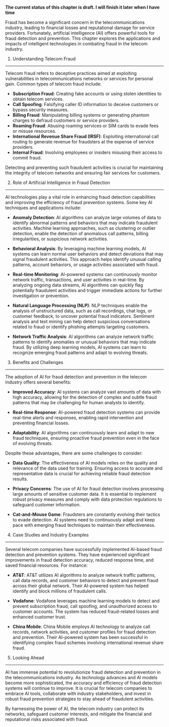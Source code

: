 **The current status of this chapter is draft. I will finish it later when I have time**

Fraud has become a significant concern in the telecommunications industry, leading to financial losses and reputational damage for service providers. Fortunately, artificial intelligence (AI) offers powerful tools for fraud detection and prevention. This chapter explores the applications and impacts of intelligent technologies in combating fraud in the telecom industry.

1. Understanding Telecom Fraud
------------------------------

Telecom fraud refers to deceptive practices aimed at exploiting vulnerabilities in telecommunications networks or services for personal gain. Common types of telecom fraud include:

* **Subscription Fraud**: Creating fake accounts or using stolen identities to obtain telecom services.
* **Call Spoofing**: Falsifying caller ID information to deceive customers or bypass security measures.
* **Billing Fraud**: Manipulating billing systems or generating phantom charges to defraud customers or service providers.
* **Roaming Fraud**: Abusing roaming services or SIM cards to evade fees or misuse resources.
* **International Revenue Share Fraud (IRSF)**: Exploiting international call routing to generate revenue for fraudsters at the expense of service providers.
* **Internal Fraud**: Involving employees or insiders misusing their access to commit fraud.

Detecting and preventing such fraudulent activities is crucial for maintaining the integrity of telecom networks and ensuring fair services for customers.

2. Role of Artificial Intelligence in Fraud Detection
-----------------------------------------------------

AI technologies play a vital role in enhancing fraud detection capabilities and improving the efficiency of fraud prevention systems. Some key AI techniques and applications include:

* **Anomaly Detection**: AI algorithms can analyze large volumes of data to identify abnormal patterns and behaviors that may indicate fraudulent activities. Machine learning approaches, such as clustering or outlier detection, enable the detection of anomalous call patterns, billing irregularities, or suspicious network activities.

* **Behavioral Analysis**: By leveraging machine learning models, AI systems can learn normal user behaviors and detect deviations that may signal fraudulent activities. This approach helps identify unusual calling patterns, account behaviors, or usage activities associated with fraud.

* **Real-time Monitoring**: AI-powered systems can continuously monitor network traffic, transactions, and user activities in real-time. By analyzing ongoing data streams, AI algorithms can quickly flag potentially fraudulent activities and trigger immediate actions for further investigation or prevention.

* **Natural Language Processing (NLP)**: NLP techniques enable the analysis of unstructured data, such as call recordings, chat logs, or customer feedback, to uncover potential fraud indicators. Sentiment analysis and text mining can help detect suspicious conversations related to fraud or identify phishing attempts targeting customers.

* **Network Traffic Analysis**: AI algorithms can analyze network traffic patterns to identify anomalies or unusual behaviors that may indicate fraud. By utilizing deep learning models, AI systems can learn to recognize emerging fraud patterns and adapt to evolving threats.

3. Benefits and Challenges
--------------------------

The adoption of AI for fraud detection and prevention in the telecom industry offers several benefits:

* **Improved Accuracy**: AI systems can analyze vast amounts of data with high accuracy, allowing for the detection of complex and subtle fraud patterns that may be challenging for human analysts to identify.

* **Real-time Response**: AI-powered fraud detection systems can provide real-time alerts and responses, enabling rapid intervention and preventing financial losses.

* **Adaptability**: AI algorithms can continuously learn and adapt to new fraud techniques, ensuring proactive fraud prevention even in the face of evolving threats.

Despite these advantages, there are some challenges to consider:

* **Data Quality**: The effectiveness of AI models relies on the quality and relevance of the data used for training. Ensuring access to accurate and representative data is crucial for achieving reliable fraud detection results.

* **Privacy Concerns**: The use of AI for fraud detection involves processing large amounts of sensitive customer data. It is essential to implement robust privacy measures and comply with data protection regulations to safeguard customer information.

* **Cat-and-Mouse Game**: Fraudsters are constantly evolving their tactics to evade detection. AI systems need to continuously adapt and keep pace with emerging fraud techniques to maintain their effectiveness.

4. Case Studies and Industry Examples
-------------------------------------

Several telecom companies have successfully implemented AI-based fraud detection and prevention systems. They have experienced significant improvements in fraud detection accuracy, reduced response time, and saved financial resources. For instance:

* **AT\&T**: AT\&T utilizes AI algorithms to analyze network traffic patterns, call data records, and customer behaviors to detect and prevent fraud across their global network. Their AI-powered system has helped identify and block millions of fraudulent calls.

* **Vodafone**: Vodafone leverages machine learning models to detect and prevent subscription fraud, call spoofing, and unauthorized access to customer accounts. The system has reduced fraud-related losses and enhanced customer trust.

* **China Mobile**: China Mobile employs AI technology to analyze call records, network activities, and customer profiles for fraud detection and prevention. Their AI-powered system has been successful in identifying complex fraud schemes involving international revenue share fraud.

5. Looking Ahead
----------------

AI has immense potential to revolutionize fraud detection and prevention in the telecommunications industry. As technology advances and AI models become more sophisticated, the accuracy and efficiency of fraud detection systems will continue to improve. It is crucial for telecom companies to embrace AI tools, collaborate with industry stakeholders, and invest in robust fraud prevention strategies to stay ahead of fraudulent activities.

By harnessing the power of AI, the telecom industry can protect its networks, safeguard customer interests, and mitigate the financial and reputational risks associated with fraud.
